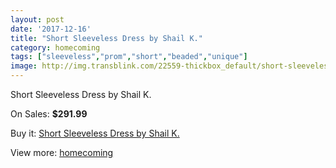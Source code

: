 ```yaml
---
layout: post
date: '2017-12-16'
title: "Short Sleeveless Dress by Shail K."
category: homecoming
tags: ["sleeveless","prom","short","beaded","unique"]
image: http://img.transblink.com/22559-thickbox_default/short-sleeveless-dress-by-shail-k.jpg
---
```

Short Sleeveless Dress by Shail K.

On Sales: **$291.99**
<a href="https://www.transblink.com/en/homecoming/7161-short-sleeveless-dress-by-shail-k.html"><amp-img layout="responsive" width="600" height="600" src="//img.transblink.com/22559-thickbox_default/short-sleeveless-dress-by-shail-k.jpg" alt="Short Sleeveless Dress by Shail K. 0" /></a>
<a href="https://www.transblink.com/en/homecoming/7161-short-sleeveless-dress-by-shail-k.html"><amp-img layout="responsive" width="600" height="600" src="//img.transblink.com/22561-thickbox_default/short-sleeveless-dress-by-shail-k.jpg" alt="Short Sleeveless Dress by Shail K. 1" /></a>
<a href="https://www.transblink.com/en/homecoming/7161-short-sleeveless-dress-by-shail-k.html"><amp-img layout="responsive" width="600" height="600" src="//img.transblink.com/22560-thickbox_default/short-sleeveless-dress-by-shail-k.jpg" alt="Short Sleeveless Dress by Shail K. 2" /></a>

Buy it: [Short Sleeveless Dress by Shail K.](https://www.transblink.com/en/homecoming/7161-short-sleeveless-dress-by-shail-k.html "Short Sleeveless Dress by Shail K.")

View more: [homecoming](https://www.transblink.com/en/57-homecoming "homecoming")
